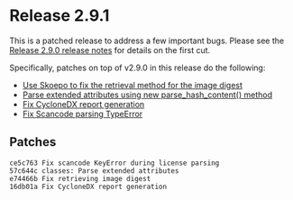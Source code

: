# Release 2.9.1

This is a patched release to address a few important bugs. Please see the [Release 2.9.0 release notes](v2_9_0.md) for details on the first cut.

Specifically, patches on top of v2.9.0 in this release do the following:
* [Use Skoepo to fix the retrieval method for the image digest](https://github.com/tern-tools/tern/issues/1101)
* [Parse extended attributes using new parse_hash_content() method](https://github.com/tern-tools/tern/issues/1100)
* [Fix CycloneDX report generation](https://github.com/tern-tools/tern/issues/1097)
* [Fix Scancode parsing TypeError](https://github.com/tern-tools/tern/issues/1063)

## Patches
```
ce5c763 Fix scancode KeyError during license parsing
57c644c classes: Parse extended attributes
e74466b Fix retrieving image digest
16db01a Fix CycloneDX report generation
```

